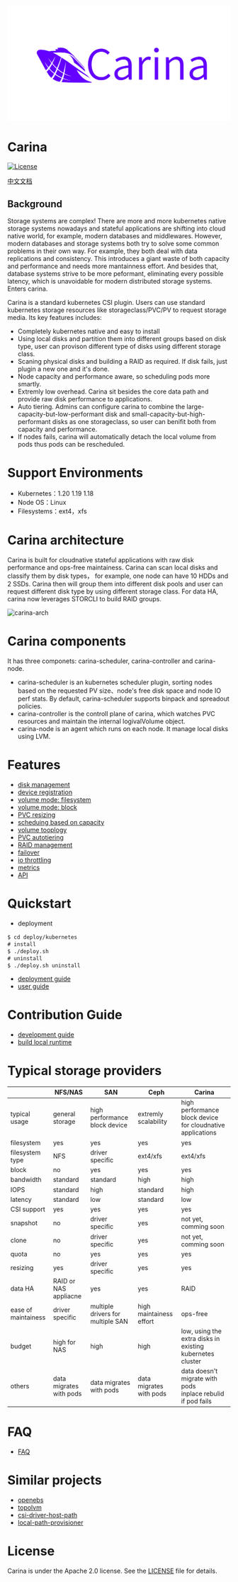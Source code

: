 ![carina](docs/img/carina.jpg)
# Carina
[![License](https://img.shields.io/badge/License-Apache%202.0-blue.svg)](https://github.com/carina-io/carina/blob/main/LICENSE)

[中文文档](README-CN.md)

## Background

Storage systems are complex! There are more and more kubernetes native storage systems nowadays and stateful applications are shifting into cloud native world, for example, modern databases and middlewares. However, modern databases and storage systems both try to solve some common problems in their own way. For example, they both deal with data replications and consistency. This introduces a giant waste of both capacity and performance and needs more mantainness effort. And besides that, database systems strive to be more peformant, eliminating every possible latency, which is unavoidable for modern distributed storage systems. Enters carina.

Carina is a standard kubernetes CSI plugin. Users can use standard kubernetes storage resources like storageclass/PVC/PV to request storage media. Its key features includes:

* Completely kubernetes native and easy to install
* Using local disks and partition them into different groups based on disk type, user can provison different type of disks using different storage class.
* Scaning physical disks and building a RAID as required. If disk fails, just plugin a new one and it's done.
* Node capacity and performance aware, so scheduling pods more smartly.
*  Extremly low overhead. Carina sit besides the core data path and provide raw disk performance to applications.
* Auto tiering. Admins can configure carina to combine the large-capacity-but-low-performant disk and small-capacity-but-high-performant disks as one storageclass, so user can benifit both from capacity and performance.
* If nodes fails, carina will automatically detach the local volume from pods thus pods can be rescheduled.



# Support Environments

- Kubernetes：1.20 1.19 1.18
- Node OS：Linux
- Filesystems：ext4，xfs

# Carina architecture

Carina is built for cloudnative stateful applications with raw disk performance and ops-free maintainess. Carina can scan local disks and classify them by disk types， for example, one node can have 10 HDDs and 2 SSDs. Carina then will group them into different disk pools and user can request different disk type by using different storage class. For data HA, carina now leverages STORCLI to build RAID groups.

![carina-arch](docs/img/architecture.png)

# Carina components

It has three componets: carina-scheduler, carina-controller and carina-node.

- carina-scheduler is an kubernetes scheduler plugin, sorting nodes based on the requested PV size、node's free disk space and node IO perf stats. By default, carina-scheduler supports binpack and spreadout policies.
- carina-controller is the controll plane of carina, which watches PVC resources and maintain the internal logivalVolume object.
- carina-node is an agent which runs on each node. It manage local disks using LVM.

# Features

- [disk management](docs/manual/disk-manager.md)
- [device registration](docs/manual/device-register.md)
- [volume mode: filesystem](docs/manual/pvc-xfs.md)
- [volume mode: block](docs/manual/pvc-device.md)
- [PVC resizing](docs/manual/pvc-expand.md)
- [scheduing based on capacity](docs/manual/capacity-scheduler.md)
- [volume tooplogy](docs/manual/topology.md)
- [PVC autotiering](docs/manual/pvc-bcache.md)
- [RAID management](docs/manual/raid-manager.md)
- [failover](docs/manual/failover.md)
- [io throttling](docs/manual/disk-speed-limit.md)
- [metrics](docs/manual/metrics.md)
- [API](docs/manual/api.md)

# Quickstart

- deployment
```shell
$ cd deploy/kubernetes
# install
$ ./deploy.sh
# uninstall
$ ./deploy.sh uninstall
```
- [deployment guide](docs/manual/install.md)
- [user guide](docs/user-guide.md)

# Contribution Guide

- [development guide](docs/manual/development.md)
- [build local runtime](docs/manual/runtime-container.md)

# Typical storage providers

|            | NFS/NAS                    | SAN                                         | Ceph                                       | Carina                                                       |
| ---------- | -------------------------- | ------------------------------------------- | ------------------------------------------ | ------------------------------------------------------------ |
| typical usage   | general storage  | high performance block device  |  extremly scalability  | high performance block device for cloudnative applications |
| filesystem   | yes                       | yes                                        | yes                                       | yes                                                         |
| filesystem type   | NFS               | driver specific                              | ext4/xfs                             | ext4/xfs                                               |
| block     | no                     | yes                              | yes                                       | yes                                                         |
| bandwidth       | standard                    | standard                                        | high                                         | high                                                           |
| IOPS       | standard                    | high                                          | standard                                       | high                                                           |
| latency       | standard                    | low                                         | standard                                         | low                                                         |
| CSI support    | yes                       | yes                                       | yes                                       | yes                                                         |
| snapshot       | no                     | driver specific                              | yes                                       | not yet, comming soon                                                      |
| clone       | no                     | driver specific                              | yes                                       | not yet, comming soon                                                       |
| quota       | no                     | yes                                        | yes                                       | yes                                                        |
| resizing       | yes                       | driver specific                                       | yes                                       | yes                                                         |
| data HA | RAID or NAS appliacne          | yes                                       | yes                                       | RAID                                                     |
| ease of maintainess   |   driver specific                         | multiple drivers for multiple SAN | high maintainess effort                     | ops-free                                                           |
| budget      | high for NAS | high           | high | low, using the extra disks in existing kubernetes cluster                             |
| others   | data migrates with pods         | data migrates with pods                          | data migrates with pods          | data doesn't migrate with pods <br> inplace rebulid if pod fails |


# FAQ
- [FAQ](docs/manual/FAQ.md)

# Similar projects

- [openebs](https://openebs.io/)
- [topolvm](https://github.com/topolvm/topolvm)
- [csi-driver-host-path](https://github.com/kubernetes-csi/csi-driver-host-path)
- [local-path-provisioner](https://github.com/rancher/local-path-provisioner)

# License
Carina is under the Apache 2.0 license. See the [LICENSE](https://github.com/FabEdge/fabedge/blob/main/LICENSE) file for details.
